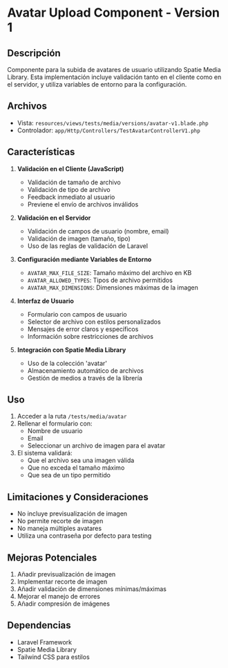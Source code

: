 # Avatar Upload Component - Version 1

## Descripción
Componente para la subida de avatares de usuario utilizando Spatie Media Library. Esta implementación incluye validación tanto en el cliente como en el servidor, y utiliza variables de entorno para la configuración.

## Archivos
- Vista: `resources/views/tests/media/versions/avatar-v1.blade.php`
- Controlador: `app/Http/Controllers/TestAvatarControllerV1.php`

## Características
1. **Validación en el Cliente (JavaScript)**
   - Validación de tamaño de archivo
   - Validación de tipo de archivo
   - Feedback inmediato al usuario
   - Previene el envío de archivos inválidos

2. **Validación en el Servidor**
   - Validación de campos de usuario (nombre, email)
   - Validación de imagen (tamaño, tipo)
   - Uso de las reglas de validación de Laravel

3. **Configuración mediante Variables de Entorno**
   - `AVATAR_MAX_FILE_SIZE`: Tamaño máximo del archivo en KB
   - `AVATAR_ALLOWED_TYPES`: Tipos de archivo permitidos
   - `AVATAR_MAX_DIMENSIONS`: Dimensiones máximas de la imagen

4. **Interfaz de Usuario**
   - Formulario con campos de usuario
   - Selector de archivo con estilos personalizados
   - Mensajes de error claros y específicos
   - Información sobre restricciones de archivos

5. **Integración con Spatie Media Library**
   - Uso de la colección 'avatar'
   - Almacenamiento automático de archivos
   - Gestión de medios a través de la librería

## Uso
1. Acceder a la ruta `/tests/media/avatar`
2. Rellenar el formulario con:
   - Nombre de usuario
   - Email
   - Seleccionar un archivo de imagen para el avatar
3. El sistema validará:
   - Que el archivo sea una imagen válida
   - Que no exceda el tamaño máximo
   - Que sea de un tipo permitido

## Limitaciones y Consideraciones
- No incluye previsualización de imagen
- No permite recorte de imagen
- No maneja múltiples avatares
- Utiliza una contraseña por defecto para testing

## Mejoras Potenciales
1. Añadir previsualización de imagen
2. Implementar recorte de imagen
3. Añadir validación de dimensiones mínimas/máximas
4. Mejorar el manejo de errores
5. Añadir compresión de imágenes

## Dependencias
- Laravel Framework
- Spatie Media Library
- Tailwind CSS para estilos
